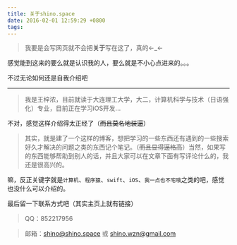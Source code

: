 ```yaml
---
title: 关于shino.space
date: 2016-02-01 12:59:29 +0800
tags: 
---
```


<!-- more -->

> 我要是会写网页就不会把**关于**写在这了，真的←_←

感觉能到这来的要么就是认识我的人，要么就是不小心点进来的。。。

不过无论如何还是自我介绍吧

---
> 我是王梓浓，目前就读于大连理工大学，大二，计算机科学与技术（日语强化）专业，目前正在学习iOS开发...

不对，感觉这样介绍得太正经了（~~而且莫名地装逼~~）

> 其实，就是建了一个这样的博客，想把学习的一些东西还有遇到的一些搜索好久才解决的问题之类的东西记个笔记。（~~而且显得逼格高~~）当然，如果写的东西能够帮助到别人的话，并且大家可以在文章下面有写评论什么的，我还是很高兴的。

嘛，反正关键字就是`计算机`、`程序猿`、`swift`、`iOS`、`我一点也不宅哦`之类的吧，感觉也没什么可以介绍的。

最后留一下联系方式吧（其实主页上就有链接）

> QQ：852217956

> 邮箱：shino@shino.space 或 shino.wzn@gmail.com



